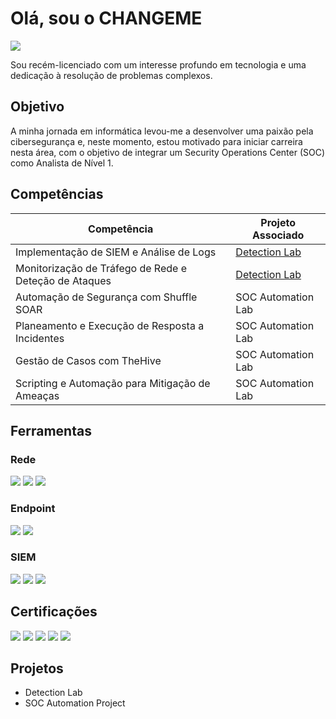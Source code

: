 # Olá, sou o CHANGEME
<a href="https://linkedin.com"><img src="https://img.shields.io/badge/-LinkedIn-0072b1?&style=for-the-badge&logo=linkedin&logoColor=white" /></a>

Sou recém-licenciado com um interesse profundo em tecnologia e uma dedicação à resolução de problemas complexos.

## Objetivo

A minha jornada em informática levou-me a desenvolver uma paixão pela cibersegurança e, neste momento, estou motivado para iniciar carreira nesta área, com o objetivo de integrar um Security Operations Center (SOC) como Analista de Nível 1.

## Competências

| Competência                                    | Projeto Associado         |
|------------------------------------------------|--------------------------|
| Implementação de SIEM e Análise de Logs        | <a href="https://google.com">Detection Lab</a>|
| Monitorização de Tráfego de Rede e Deteção de Ataques | <a href="https://google.com">Detection Lab</a>|
| Automação de Segurança com Shuffle SOAR         | SOC Automation Lab|
| Planeamento e Execução de Resposta a Incidentes | SOC Automation Lab|
| Gestão de Casos com TheHive                    | SOC Automation Lab|
| Scripting e Automação para Mitigação de Ameaças | SOC Automation Lab|

## Ferramentas

### Rede
<div>
    <img src="https://img.shields.io/badge/-Wireshark-1679A7?&style=for-the-badge&logo=Wireshark&logoColor=white" />
    <img src="https://img.shields.io/badge/-Suricata-EF3B2D?&style=for-the-badge&logo=Suricata&logoColor=white" />
    <img src="https://img.shields.io/badge/-Zeek-777BB4?&style=for-the-badge&logo=Zeek&logoColor=white" />
</div>

### Endpoint
<div>
    <img src="https://img.shields.io/badge/-Microsoft_Defender_for_Endpoint-00A4EF?&style=for-the-badge&logo=Microsoft&logoColor=white" />
    <img src="https://img.shields.io/badge/-Velociraptor-4B275F?&style=for-the-badge&logo=Velociraptor&logoColor=white" />
</div>

### SIEM
<div>
    <img src="https://img.shields.io/badge/-Microsoft_Sentinel-0078D4?&style=for-the-badge&logo=Microsoft&logoColor=white" />
    <img src="https://img.shields.io/badge/-Splunk-000000?&style=for-the-badge&logo=Splunk&logoColor=white" />
    <img src="https://img.shields.io/badge/-Elastic-005571?&style=for-the-badge&logo=Elastic&logoColor=white" />
</div>

## Certificações
<div>
<img src="https://img.shields.io/badge/-Security%2B-FF0000?&style=for-the-badge&logo=CompTIA&logoColor=white" />
<img src="https://img.shields.io/badge/-Network%2B-007ACC?&style=for-the-badge&logo=CompTIA&logoColor=white" />
<img src="https://img.shields.io/badge/-A%2B-4D4D4D?&style=for-the-badge&logo=CompTIA&logoColor=white" />
<img src="https://img.shields.io/badge/-CDSA-006400?&style=for-the-badge&logoColor=white" />
<img src="https://img.shields.io/badge/-CCD-000080?&style=for-the-badge&logoColor=white" />
</div>

## Projetos
- Detection Lab
- SOC Automation Project
